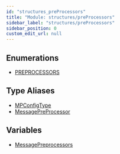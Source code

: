 ```yaml
---
id: "structures_preProcessors"
title: "Module: structures/preProcessors"
sidebar_label: "structures/preProcessors"
sidebar_position: 0
custom_edit_url: null
---
```


## Enumerations

- [PREPROCESSORS](/api/enums/structures_preProcessors.PREPROCESSORS.md)

## Type Aliases

- [MPConfigType](/api/types/structures_preProcessors.MPConfigType.md)
- [MessagePreProcessor](/api/types/structures_preProcessors.MessagePreProcessor.md)

## Variables

- [MessagePreprocessors](/api/variables/structures_preProcessors.MessagePreprocessors.md)

